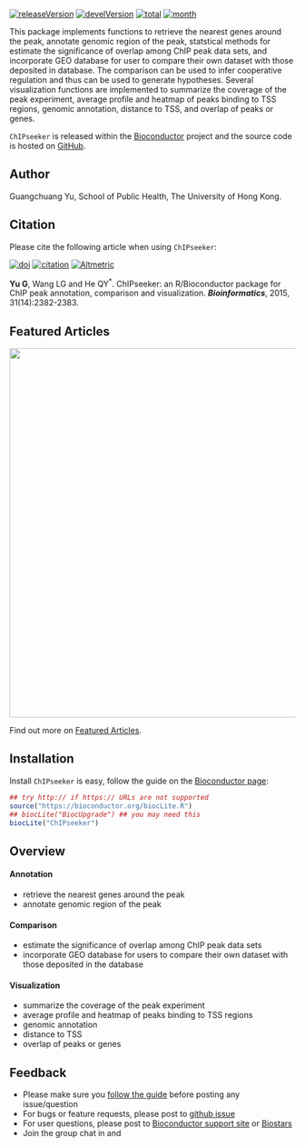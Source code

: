 <!-- AddToAny BEGIN -->
<div class="a2a_kit a2a_kit_size_32 a2a_default_style">
<a class="a2a_dd" href="//www.addtoany.com/share"></a>
<a class="a2a_button_facebook"></a>
<a class="a2a_button_twitter"></a>
<a class="a2a_button_google_plus"></a>
<a class="a2a_button_pinterest"></a>
<a class="a2a_button_reddit"></a>
<a class="a2a_button_sina_weibo"></a>
<a class="a2a_button_wechat"></a>
<a class="a2a_button_douban"></a>
</div>
<script async src="//static.addtoany.com/menu/page.js"></script>
<!-- AddToAny END -->

<link rel="stylesheet" href="https://guangchuangyu.github.io/css/font-awesome.min.css">

[![releaseVersion](https://img.shields.io/badge/release%20version-1.8.9-blue.svg?style=flat)](https://bioconductor.org/packages/ChIPseeker)
[![develVersion](https://img.shields.io/badge/devel%20version-1.9.8-blue.svg?style=flat)](https://github.com/GuangchuangYu/ChIPseeker)
[![total](https://img.shields.io/badge/downloads-17751/total-blue.svg?style=flat)](https://bioconductor.org/packages/stats/bioc/ChIPseeker)
[![month](https://img.shields.io/badge/downloads-555/month-blue.svg?style=flat)](https://bioconductor.org/packages/stats/bioc/ChIPseeker)

This package implements functions to retrieve the nearest genes around the peak, annotate genomic region of the peak, statstical methods for estimate the significance of overlap among ChIP peak data sets, and incorporate GEO database for user to compare their own dataset with those deposited in database. The comparison can be used to infer cooperative regulation and thus can be used to generate hypotheses. Several visualization functions are implemented to summarize the coverage of the peak experiment, average profile and heatmap of peaks binding to TSS regions, genomic annotation, distance to TSS, and overlap of peaks or genes.

`ChIPseeker` is released within the [Bioconductor](https://www.bioconductor.org/packages/ChIPseeker) project and the source code is hosted on <a href="https://github.com/GuangchuangYu/ChIPseeker"><i class="fa fa-github fa-lg"></i> GitHub</a>.

## <i class="fa fa-user"></i> Author

Guangchuang Yu, School of Public Health, The University of Hong Kong.

## <i class="fa fa-book"></i> Citation

Please cite the following article when using `ChIPseeker`:

[![doi](https://img.shields.io/badge/doi-10.1093/bioinformatics/btv145-blue.svg?style=flat)](http://dx.doi.org/10.1093/bioinformatics/btv145)
[![citation](https://img.shields.io/badge/cited%20by-19-blue.svg?style=flat)](https://scholar.google.com.hk/scholar?oi=bibs&hl=en&cites=12053363057899219488)
[![Altmetric](https://img.shields.io/badge/Altmetric-23-blue.svg?style=flat)](https://www.altmetric.com/details/3781087)

__Yu G__, Wang LG and He QY<sup>*</sup>. ChIPseeker: an R/Bioconductor package for ChIP peak annotation, comparison and visualization. **_Bioinformatics_**, 2015, 31(14):2382-2383.


## <i class="fa fa-pencil"></i> Featured Articles

<img src="featured_img/heatmap2016.gif" width="650">


<i class="fa fa-hand-o-right"></i> Find out more on <i class="fa fa-pencil"></i> [Featured Articles](https://guangchuangyu.github.io/ChIPseeker/featuredArticles/).

## <i class="fa fa-download"></i> Installation

Install `ChIPseeker` is easy, follow the guide on the [Bioconductor page](https://bioconductor.org/packages/ChIPseeker):


```r
## try http:// if https:// URLs are not supported
source("https://bioconductor.org/biocLite.R")
## biocLite("BiocUpgrade") ## you may need this
biocLite("ChIPseeker")
```

## <i class="fa fa-cogs"></i> Overview

#### <i class="fa fa-angle-double-right"></i> Annotation

+ retrieve the nearest genes around the peak
+ annotate genomic region of the peak

#### <i class="fa fa-angle-double-right"></i> Comparison

+ estimate the significance of overlap among ChIP peak data sets
+ incorporate GEO database for users to compare their own dataset with those deposited in the database

#### <i class="fa fa-angle-double-right"></i> Visualization

+ summarize the coverage of the peak experiment
+ average profile and heatmap of peaks binding to TSS regions
+ genomic annotation
+ distance to TSS
+ overlap of peaks or genes

<!--

## <i class="fa fa-code-fork"></i> Projects that depend on _ChIPseeker_

-->


## <i class="fa fa-comment"></i> Feedback

<ul class="fa-ul">
	<li><i class="fa-li fa fa-hand-o-right"></i> Please make sure you <a href="https://guangchuangyu.github.io/2016/07/how-to-bug-author">follow the guide</a> before posting any issue/question</li>
	<li><i class="fa-li fa fa-bug"></i> For bugs or feature requests, please post to <i class="fa fa-github-alt"></i> <a href="https://github.com/GuangchuangYu/ChIPseeker/issues">github issue</a></li>
	<li><i class="fa-li fa fa-question"></i> For user questions, please post to <i class="fa fa-support"></i> <a href="https://support.bioconductor.org">Bioconductor support site</a> or <a href="https://www.biostars.org">Biostars</a></li>
	<li><i class="fa-li fa fa-commenting"></i> Join the group chat in <a href="https://twitter.com/hashtag/ChIPseeker"><i class="fa fa-twitter fa-lg"></i></a> and <a href="http://huati.weibo.com/k/ChIPseeker"><i class="fa fa-weibo fa-lg"></i></a></li>
</ul>


